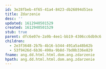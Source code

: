 ```yaml
---
id: 3e28fbeb-4f65-41a4-8423-db26894d51ea
title: Zdarzenie
desc: ''
updated: 1612940501529
created: 1612940501529
stub: true
parent: dfc6e07e-2a9b-4ee1-bb19-4306cc6db9c6
children:
  - 2e3f3648-2b7b-4b16-b344-491a5a48b62b
  - 53f9426d-6b36-490a-9b8d-7bd0b336e829
fname: ang.dd.html.html.dom.ang.zdarzenie
hpath: ang.dd.html.html.dom.ang.zdarzenie
---
```




